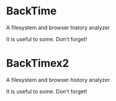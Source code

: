 # BackTime
A filesystem and browser history analyzer

It is useful to some. Don't forget!

# BackTimex2
A filesystem and browser history analyzer

It is useful to some. Don't forget!
